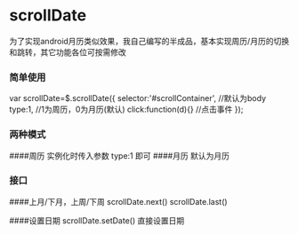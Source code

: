 # scrollDate
为了实现android月历类似效果，我自己编写的半成品，基本实现周历/月历的切换和跳转，其它功能各位可按需修改

### 简单使用

var scrollDate=$.scrollDate({
    selector:'#scrollContainer', //默认为body
    type:1, //1为周历，0为月历(默认)
    click:function(d){}  //点击事件
});


### 两种模式
####周历
实例化时传入参数 type:1 即可
####月历
默认为月历


### 接口
####上月/下月，上周/下周
scrollDate.next()  scrollDate.last()

####设置日期
scrollDate.setDate() 直接设置日期
